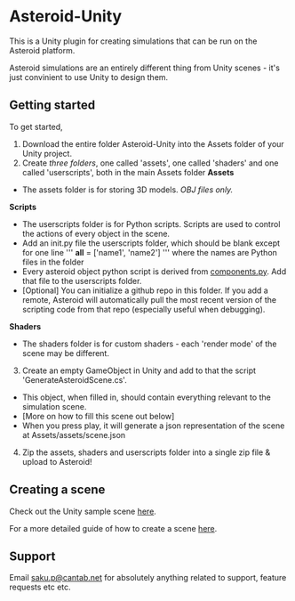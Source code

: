 # Asteroid-Unity
This is a Unity plugin for creating simulations that can be run on the Asteroid platform.

Asteroid simulations are an entirely different thing from Unity scenes - it's just convinient to use Unity to design them.

## Getting started

To get started,

1. Download the entire folder Asteroid-Unity into the Assets folder of your Unity project.
2. Create *three folders*, one called 'assets', one called 'shaders' and one called 'userscripts', both in the main Assets folder
  **Assets**
  * The assets folder is for storing 3D models. *OBJ files only.*
  
  **Scripts**
  * The userscripts folder is for Python scripts. Scripts are used to control the actions of every object in the scene.
  * Add an init.py file the userscripts folder, which should be blank except for one line ''' __all__ = ['name1', 'name2'] ''' where the names are Python files in the folder
  * Every asteroid object python script is derived from [components.py](https://gist.github.com/m0nologuer/5415e5ea9cf83335d3882bec8b6badc8). Add that file to the userscripts folder.
  * [Optional] You can initialize a github repo in this folder. If you add a remote, Asteroid will automatically pull the most recent version of the scripting code from that repo (especially useful when debugging).
  
  **Shaders**
  * The shaders folder is for custom shaders - each 'render mode' of the scene may be different.

3. Create an empty GameObject in Unity and add to that the script 'GenerateAsteroidScene.cs'. 
  * This object, when filled in, should contain everything relevant to the simulation scene.
  * [More on how to fill this scene out below]
  * When you press play, it will generate a json representation of the scene at Assets/assets/scene.json

4. Zip the assets, shaders and userscripts folder into a single zip file & upload to Asteroid!

## Creating a scene

Check out the Unity sample scene [here](https://github.com/m0nologuer/Asteroid-Sim-Example).

For a more detailed guide of how to create a scene [here](https://github.com/m0nologuer/Asteroid-Unity/blob/master/SceneGuide.md).

## Support
Email saku.p@cantab.net for absolutely anything related to support, feature requests etc etc.
